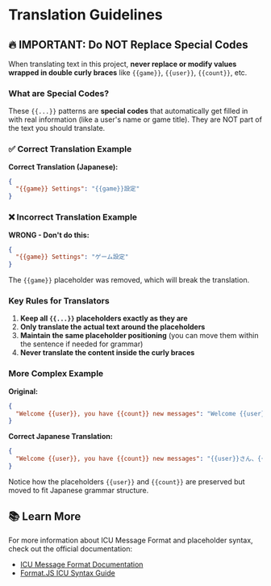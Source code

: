 # Translation Guidelines

## 🔥 IMPORTANT: Do NOT Replace Special Codes

When translating text in this project, **never replace or modify values wrapped in double curly braces** like `{{game}}`, `{{user}}`, `{{count}}`, etc.

### What are Special Codes?

These `{{...}}` patterns are **special codes** that automatically get filled in with real information (like a user's name or game title). They are NOT part of the text you should translate.

### ✅ Correct Translation Example
**Correct Translation (Japanese):**
```json
{
  "{{game}} Settings": "{{game}}設定"
}
```

### ❌ Incorrect Translation Example

**WRONG - Don't do this:**
```json
{
  "{{game}} Settings": "ゲーム設定"
}
```

The `{{game}}` placeholder was removed, which will break the translation.

### Key Rules for Translators

1. **Keep all `{{...}}` placeholders exactly as they are**
2. **Only translate the actual text around the placeholders**
3. **Maintain the same placeholder positioning** (you can move them within the sentence if needed for grammar)
4. **Never translate the content inside the curly braces**

### More Complex Example

**Original:**
```json
{
  "Welcome {{user}}, you have {{count}} new messages": "Welcome {{user}}, you have {{count}} new messages"
}
```

**Correct Japanese Translation:**
```json
{
  "Welcome {{user}}, you have {{count}} new messages": "{{user}}さん、{{count}}件の新しいメッセージがあります"
}
```

Notice how the placeholders `{{user}}` and `{{count}}` are preserved but moved to fit Japanese grammar structure.

## 📚 Learn More

For more information about ICU Message Format and placeholder syntax, check out the official documentation:
- [ICU Message Format Documentation](https://unicode-org.github.io/icu/userguide/format_parse/messages/)
- [Format.JS ICU Syntax Guide](https://formatjs.github.io/docs/core-concepts/icu-syntax/)

